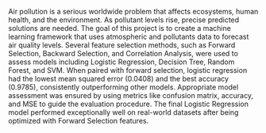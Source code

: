 Air pollution is a serious worldwide problem that affects ecosystems, human health,
and the environment. As pollutant levels rise, precise predicted solutions are needed.
The goal of this project is to create a machine learning framework that uses
atmospheric and pollutants data to forecast air quality levels. Several feature selection
methods, such as Forward Selection, Backward Selection, and Correlation Analysis,
were used to assess models including Logistic Regression, Decision Tree, Random
Forest, and SVM. When paired with forward selection, logistic regression had the
lowest mean squared error (0.0408) and the best accuracy (0.9785), consistently
outperforming other models. Appropriate model assessment was ensured by using
metrics like confusion matrix, accuracy, and MSE to guide the evaluation procedure.
The final Logistic Regression model performed exceptionally well on real-world
datasets after being optimized with Forward Selection features.
